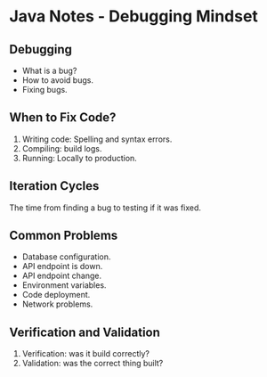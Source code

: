 # Java Notes - Debugging Mindset

## Debugging

* What is a bug?
* How to avoid bugs.
* Fixing bugs.

## When to Fix Code?

1. Writing code: Spelling and syntax errors.
2. Compiling: build logs.
3. Running: Locally to production.

## Iteration Cycles

The time from finding a bug to testing if it was fixed.

## Common Problems

* Database configuration.
* API endpoint is down.
* API endpoint change.
* Environment variables.
* Code deployment.
* Network problems.

## Verification and Validation

1. Verification: was it build correctly?
2. Validation: was the correct thing built?


